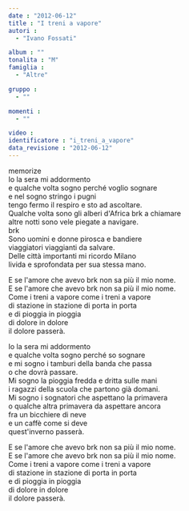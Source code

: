 ```yaml
---
date : "2012-06-12"
title : "I treni a vapore"
autori : 
  - "Ivano Fossati"

album : ""
tonalita : "M"
famiglia : 
  - "Altre"

gruppo : 
  - ""

momenti : 
  - ""

video : 
identificatore : "i_treni_a_vapore"
data_revisione : "2012-06-12"
---
```

  
  
  
  
  
  
  
memorize  
Io la sera mi addormento  
e qualche volta sogno perché voglio sognare  
e nel sogno stringo i pugni  
tengo fermo il respiro e sto ad ascoltare.  
Qualche volta sono gli alberi d'Africa  brk a chiamare  
altre notti sono vele piegate  a navigare.  
brk  
Sono uomini e donne pirosca e bandiere  
viaggiatori viaggianti da salvare.  
Delle città importanti mi ricordo Milano  
livida e sprofondata per sua stessa mano.  
  
  
E se l'amore che avevo brk non sa più il mio nome.  
E se l'amore che avevo brk non sa più il mio nome.  
Come i treni a vapore come i treni a vapore  
di stazione in stazione di porta in porta  
e di pioggia in pioggia  
di dolore in dolore  
il dolore passerà.  
  
  
  
  
  
  
  
Io la sera mi addormento  
e qualche volta sogno perché so sognare  
e mi sogno i tamburi della banda che passa  
o che dovrà passare.  
Mi sogno la pioggia fredda e dritta sulle mani  
i ragazzi della scuola che partono già domani.  
Mi sogno i sognatori che aspettano la primavera  
o qualche altra primavera da aspettare ancora  
fra un bicchiere di neve  
e un caffè come si deve  
quest'inverno passerà.  
  
  
E se l'amore che avevo brk non sa più il mio nome.  
E se l'amore che avevo brk non sa più il mio nome.  
Come i treni a vapore come i treni a vapore  
di stazione in stazione di porta in porta  
e di pioggia in pioggia  
di dolore in dolore  
il dolore passerà.   
  
  
  
